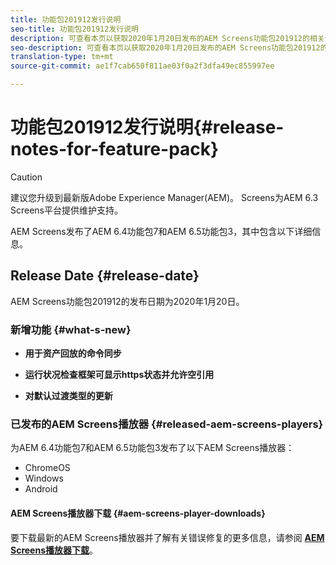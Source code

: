 ```yaml
---
title: 功能包201912发行说明
seo-title: 功能包201912发行说明
description: 可查看本页以获取2020年1月20日发布的AEM Screens功能包201912的相关信息。
seo-description: 可查看本页以获取2020年1月20日发布的AEM Screens功能包201912的相关信息。
translation-type: tm+mt
source-git-commit: ae1f7cab650f811ae03f0a2f3dfa49ec855997ee

---
```



# 功能包201912发行说明{#release-notes-for-feature-pack}

>[!CAUTION]
>
>建议您升级到最新版Adobe Experience Manager(AEM)。 Screens为AEM 6.3 Screens平台提供维护支持。

AEM Screens发布了AEM 6.4功能包7和AEM 6.5功能包3，其中包含以下详细信息。

## Release Date {#release-date}

AEM Screens功能包201912的发布日期为2020年1月20日。

### 新增功能 {#what-s-new}

* **用于资产回放的命令同步**


* **运行状况检查框架可显示https状态并允许空引用**



* **对默认过渡类型的更新**



### 已发布的AEM Screens播放器 {#released-aem-screens-players}

为AEM 6.4功能包7和AEM 6.5功能包3发布了以下AEM Screens播放器：

* ChromeOS
* Windows
* Android

#### AEM Screens播放器下载 {#aem-screens-player-downloads}

要下载最新的AEM Screens播放器并了解有关错误修复的更多信息，请参阅 [**AEM Screens播放器下载&#x200B;**](https://download.macromedia.com/screens/)。
